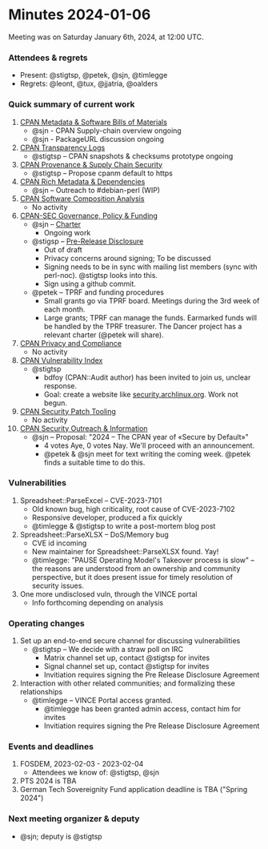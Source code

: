 # Minutes 2024-01-06

Meeting was on Saturday January 6th, 2024, at 12:00 UTC.


### Attendees & regrets

- Present: @stigtsp, @petek, @sjn, @timlegge
- Regrets: @leont, @tux, @jjatria, @oalders

### Quick summary of current work

1. [CPAN Metadata & Software Bills of Materials](https://github.com/orgs/CPAN-Security/projects/1)
    - @sjn - CPAN Supply-chain overview ongoing
    - @sjn - PackageURL discussion ongoing
2. [CPAN Transparency Logs](https://github.com/orgs/CPAN-Security/projects/2)
    - @stigtsp – CPAN snapshots & checksums prototype ongoing
3. [CPAN Provenance & Supply Chain Security](https://github.com/orgs/CPAN-Security/projects/3)
    - @stigtsp – Propose cpanm default to https
4. [CPAN Rich Metadata & Dependencies](https://github.com/orgs/CPAN-Security/projects/4)
    - @sjn – Outreach to #debian-perl (WIP)
5. [CPAN Software Composition Analysis](https://github.com/orgs/CPAN-Security/projects/6)
    - No activity
6. [CPAN-SEC Governance, Policy & Funding](https://github.com/orgs/CPAN-Security/projects/7)
    - @sjn – [Charter](https://security.metacpan.org/docs/charter.html)
        - Ongoing work
    - @stigsp – [Pre-Release Disclosure](https://security.metacpan.org/docs/pre-release-disclosure.html)
        - Out of draft
        - Privacy concerns around signing; To be discussed
        - Signing needs to be in sync with mailing list members (sync with perl-noc). @stigtsp looks into this.
        - Sign using a github commit.
    - @petek – TPRF and funding procedures
        - Small grants go via TPRF board. Meetings during the 3rd week of each month.
        - Large grants; TPRF can manage the funds. Earmarked funds will be handled by the TPRF treasurer. The Dancer project has a relevant charter (@petek will share).
7. [CPAN Privacy and Compliance](https://github.com/orgs/CPAN-Security/projects/9)
    - No activity
8. [CPAN Vulnerability Index](https://github.com/orgs/CPAN-Security/projects/10)
    - @stigtsp
        - bdfoy (CPAN::Audit author) has been invited to join us, unclear response.
        - Goal: create a website like [security.archlinux.org](https://security.archlinux.org). Work not begun.
9. [CPAN Security Patch Tooling](https://github.com/orgs/CPAN-Security/projects/11)
    - No activity
10. [CPAN Security Outreach & Information](https://github.com/orgs/CPAN-Security/projects/12)
    - @sjn – Proposal: "2024 – The CPAN year of «Secure by Default»"
        - 4 votes Aye, 0 votes Nay. We'll proceed with an announcement.
        - @petek & @sjn meet for text writing the coming week. @petek finds a suitable time to do this.

### Vulnerabilities

1. Spreadsheet::ParseExcel – CVE-2023-7101
    - Old known bug, high criticality, root cause of CVE-2023-7102
    - Responsive developer, produced a fix quickly
    - @timlegge & @stigtsp to write a post-mortem blog post
2. Spreadsheet::ParseXLSX – DoS/Memory bug
    - CVE id incoming
    - New maintainer for Spreadsheet::ParseXLSX found. Yay!
    - @timlegge: "PAUSE Operating Model's Takeover process is slow" – the reasons are understood from an ownership and community perspective, but it does present issue for timely resolution of security issues.
3. One more undisclosed vuln, through the VINCE portal
    - Info forthcoming depending on analysis

### Operating changes

1. Set up an end-to-end secure channel for discussing vulnerabilities
    - @stigtsp – We decide with a straw poll on IRC
        - Matrix channel set up, contact @stigtsp for invites
        - Signal channel set up, contact @stigtsp for invites
        - Invitiation requires signing the Pre Release Disclosure Agreement
2. Interaction with other related communities; and formalizing these relationships
    - @timlegge – VINCE Portal access granted.
        - @timlegge has been granted admin access, contact him for invites
        - Invitiation requires signing the Pre Release Disclosure Agreement

### Events and deadlines

1. FOSDEM, 2023-02-03 - 2023-02-04
    - Attendees we know of: @stigtsp, @sjn
2. PTS 2024 is TBA
3. German Tech Sovereignity Fund application deadline is TBA ("Spring 2024")


### Next meeting organizer & deputy

- @sjn; deputy is @stigtsp
